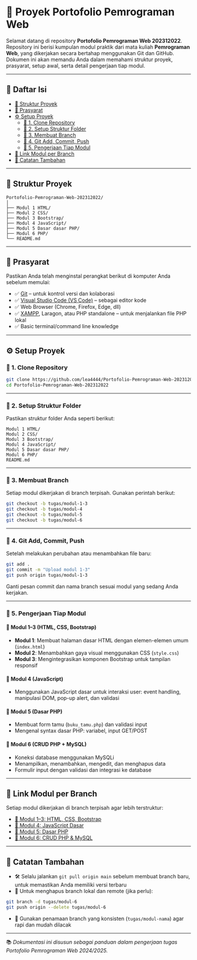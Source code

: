# 📁 Proyek Portofolio Pemrograman Web

Selamat datang di repository **Portofolio Pemrograman Web 202312022**.  
Repository ini berisi kumpulan modul praktik dari mata kuliah **Pemrograman Web**, yang dikerjakan secara bertahap menggunakan Git dan GitHub.  
Dokumen ini akan memandu Anda dalam memahami struktur proyek, prasyarat, setup awal, serta detail pengerjaan tiap modul.

---

## 📌 Daftar Isi

- [📁 Struktur Proyek](#-struktur-proyek)
- [🧰 Prasyarat](#-prasyarat)
- [⚙️ Setup Proyek](#️-setup-proyek)
  - [🔻 1. Clone Repository](#1-clone-repository)
  - [📂 2. Setup Struktur Folder](#2-setup-struktur-folder)
  - [🌿 3. Membuat Branch](#3-membuat-branch)
  - [💾 4. Git Add, Commit, Push](#4-git-add-commit-push)
  - [🧱 5. Pengerjaan Tiap Modul](#5-pengerjaan-tiap-modul)
- [📎 Link Modul per Branch](#-link-modul-per-branch)
- [📌 Catatan Tambahan](#-catatan-tambahan)

---

## 📁 Struktur Proyek

```
Portofolio-Pemrograman-Web-202312022/
│
├── Modul 1 HTML/
├── Modul 2 CSS/
├── Modul 3 Bootstrap/
├── Modul 4 JavaScript/
├── Modul 5 Dasar dasar PHP/
├── Modul 6 PHP/
└── README.md
```

---

## 🧰 Prasyarat

Pastikan Anda telah menginstal perangkat berikut di komputer Anda sebelum memulai:

- ✅ [Git](https://git-scm.com/) – untuk kontrol versi dan kolaborasi
- ✅ [Visual Studio Code (VS Code)](https://code.visualstudio.com/) – sebagai editor kode
- ✅ Web Browser (Chrome, Firefox, Edge, dll)
- ✅ [XAMPP](https://www.apachefriends.org/index.html), Laragon, atau PHP standalone – untuk menjalankan file PHP lokal
- ✅ Basic terminal/command line knowledge

---

## ⚙️ Setup Proyek

### 🔻 1. Clone Repository

```bash
git clone https://github.com/lea4444/Portofolio-Pemrograman-Web-202312022.git
cd Portofolio-Pemrograman-Web-202312022
```

---

### 📂 2. Setup Struktur Folder

Pastikan struktur folder Anda seperti berikut:

```plaintext
Modul 1 HTML/
Modul 2 CSS/
Modul 3 Bootstrap/
Modul 4 JavaScript/
Modul 5 Dasar dasar PHP/
Modul 6 PHP/
README.md
```

---

### 🌿 3. Membuat Branch

Setiap modul dikerjakan di branch terpisah. Gunakan perintah berikut:

```bash
git checkout -b tugas/modul-1-3
git checkout -b tugas/modul-4
git checkout -b tugas/modul-5
git checkout -b tugas/modul-6
```

---

### 💾 4. Git Add, Commit, Push

Setelah melakukan perubahan atau menambahkan file baru:

```bash
git add .
git commit -m "Upload modul 1-3"
git push origin tugas/modul-1-3
```

Ganti pesan commit dan nama branch sesuai modul yang sedang Anda kerjakan.

---

### 🧱 5. Pengerjaan Tiap Modul

#### 📘 Modul 1–3 (HTML, CSS, Bootstrap)
- **Modul 1**: Membuat halaman dasar HTML dengan elemen-elemen umum (`index.html`)
- **Modul 2**: Menambahkan gaya visual menggunakan CSS (`style.css`)
- **Modul 3**: Mengintegrasikan komponen Bootstrap untuk tampilan responsif

#### 📙 Modul 4 (JavaScript)
- Menggunakan JavaScript dasar untuk interaksi user: event handling, manipulasi DOM, pop-up alert, dan validasi

#### 📗 Modul 5 (Dasar PHP)
- Membuat form tamu (`buku_tamu.php`) dan validasi input
- Mengenal syntax dasar PHP: variabel, input GET/POST

#### 📕 Modul 6 (CRUD PHP + MySQL)
- Koneksi database menggunakan MySQLi
- Menampilkan, menambahkan, mengedit, dan menghapus data
- Formulir input dengan validasi dan integrasi ke database

---

## 📎 Link Modul per Branch

Setiap modul dikerjakan di branch terpisah agar lebih terstruktur:

- [📄 Modul 1–3: HTML, CSS, Bootstrap](https://github.com/lea4444/Portofolio-Pemrograman-Web-202312022/tree/tugas/modul-1-3)
- [📄 Modul 4: JavaScript Dasar](https://github.com/lea4444/Portofolio-Pemrograman-Web-202312022/tree/tugas/modul-4-javascript)
- [📄 Modul 5: Dasar PHP](https://github.com/lea4444/Portofolio-Pemrograman-Web-202312022/tree/tugas/modul-5-dasarphp)
- [📄 Modul 6: CRUD PHP & MySQL](https://github.com/lea4444/Portofolio-Pemrograman-Web-202312022/tree/tugas/modul-6-php-lanjutan)

---

## 📌 Catatan Tambahan

- 🛠️ Selalu jalankan `git pull origin main` sebelum membuat branch baru, untuk memastikan Anda memiliki versi terbaru
- 🧹 Untuk menghapus branch lokal dan remote (jika perlu):

```bash
git branch -d tugas/modul-6
git push origin --delete tugas/modul-6
```

- 📝 Gunakan penamaan branch yang konsisten (`tugas/modul-nama`) agar rapi dan mudah dilacak

---

📚 *Dokumentasi ini disusun sebagai panduan dalam pengerjaan tugas Portofolio Pemrograman Web 2024/2025.*
